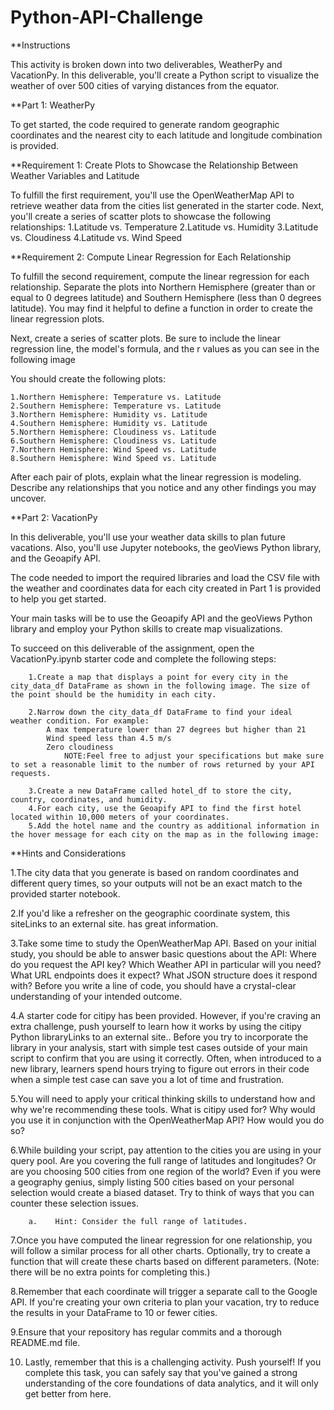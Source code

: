 # Python-API-Challenge
 
**Instructions

This activity is broken down into two deliverables, WeatherPy and
VacationPy. In this deliverable, you'll create a Python script to visualize
the weather of over 500 cities of varying distances from the equator.

**Part 1: WeatherPy

To get started, the code required to generate random geographic coordinates and the nearest city to each latitude and longitude combination is provided.

**Requirement 1: Create Plots to Showcase the Relationship Between Weather Variables and Latitude

To fulfill the first requirement, you'll use the OpenWeatherMap API to retrieve weather data from the cities list generated in the starter code. Next, you'll create a series of scatter plots to showcase the following relationships:
        1.Latitude vs. Temperature
        2.Latitude vs. Humidity
        3.Latitude vs. Cloudiness
        4.Latitude vs. Wind Speed
        
**Requirement 2: Compute Linear Regression for Each Relationship

To fulfill the second requirement, compute the linear regression for each relationship. Separate the plots into Northern Hemisphere (greater than or equal to 0 degrees latitude) and Southern Hemisphere (less than 0 degrees latitude). You may find it helpful to define a function in order to create the linear regression plots.

Next, create a series of scatter plots. Be sure to include the linear regression line, the model's formula, and the r values as you can see in the following image
 
You should create the following plots:

    1.Northern Hemisphere: Temperature vs. Latitude
    2.Southern Hemisphere: Temperature vs. Latitude
    3.Northern Hemisphere: Humidity vs. Latitude
    4.Southern Hemisphere: Humidity vs. Latitude
    5.Northern Hemisphere: Cloudiness vs. Latitude
    6.Southern Hemisphere: Cloudiness vs. Latitude
    7.Northern Hemisphere: Wind Speed vs. Latitude
    8.Southern Hemisphere: Wind Speed vs. Latitude
    
After each pair of plots, explain what the linear regression is modeling. Describe any relationships that you notice and any other findings you may uncover.

**Part 2: VacationPy

In this deliverable, you'll use your weather data skills to plan future vacations. Also, you'll use Jupyter notebooks, the geoViews Python library, and the Geoapify API.

The code needed to import the required libraries and load the CSV file with the weather and coordinates data for each city created in Part 1 is provided to help you get started.

Your main tasks will be to use the Geoapify API and the geoViews Python library and employ your Python skills to create map visualizations.

To succeed on this deliverable of the assignment, open the VacationPy.ipynb starter code and complete the following steps:

        1.Create a map that displays a point for every city in the city_data_df DataFrame as shown in the following image. The size of the point should be the humidity in each city.

        2.Narrow down the city_data_df DataFrame to find your ideal weather condition. For example:
            A max temperature lower than 27 degrees but higher than 21
            Wind speed less than 4.5 m/s
            Zero cloudiness
                NOTE:Feel free to adjust your specifications but make sure to set a reasonable limit to the number of rows returned by your API requests.

        3.Create a new DataFrame called hotel_df to store the city, country, coordinates, and humidity.
        4.For each city, use the Geoapify API to find the first hotel located within 10,000 meters of your coordinates.
        5.Add the hotel name and the country as additional information in the hover message for each city on the map as in the following image:

**Hints and Considerations

1.The city data that you generate is based on random coordinates and different query times, so your outputs will not be an exact match to the provided starter notebook.

2.If you'd like a refresher on the geographic coordinate system, this siteLinks to an external site. has great information.

3.Take some time to study the OpenWeatherMap API. Based on your initial study, you should be able to answer basic questions about the API: Where do you request the API key? Which Weather API in particular will you need? What URL endpoints does it expect? What JSON structure does it respond with? Before you write a line of code, you should have a crystal-clear understanding of your intended outcome.

4.A starter code for citipy has been provided. However, if you're craving an extra challenge, push yourself to learn how it works by using the citipy Python libraryLinks to an external site.. Before you try to incorporate the library in your analysis, start with simple test cases outside of your main script to confirm that you are using it correctly. Often, when introduced to a new library, learners spend hours trying to figure out errors in their code when a simple test case can save you a lot of time and frustration.

5.You will need to apply your critical thinking skills to understand how and why we're recommending these tools. What is citipy used for? Why would you use it in conjunction with the OpenWeatherMap API? How would you do so?

6.While building your script, pay attention to the cities you are using in your query pool. Are you covering the full range of latitudes and longitudes? Or are you choosing 500 cities from one region of the world? Even if you were a geography genius, simply listing 500 cities based on your personal selection would create a biased dataset. Try to think of ways that you can counter these selection issues.

        a.    Hint: Consider the full range of latitudes.
        
7.Once you have computed the linear regression for one relationship, you will follow a similar process for all other charts. Optionally, try to create a function that will create these charts based on different parameters. (Note: there will be no extra points for completing this.)

8.Remember that each coordinate will trigger a separate call to the Google API. If you're creating your own criteria to plan your vacation, try to reduce the results in your DataFrame to 10 or fewer cities.

9.Ensure that your repository has regular commits and a thorough README.md file.

10. Lastly, remember that this is a challenging activity. Push yourself! If you complete this task, you can safely say that you've gained a strong understanding of the core foundations of data analytics, and it will only get better from here.

